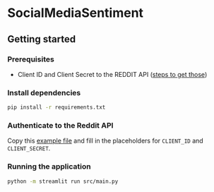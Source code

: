 # SocialMediaSentiment

## Getting started

### Prerequisites

- Client ID and Client Secret to the REDDIT API ([steps to get those](https://github.com/reddit-archive/reddit/wiki/OAuth2-Quick-Start-Example#first-steps))

### Install dependencies

```sh
pip install -r requirements.txt
```
### Authenticate to the Reddit API

Copy this [example file](.env.example) and fill in the placeholders for `CLIENT_ID` and `CLIENT_SECRET`.

### Running the application

```sh
python -m streamlit run src/main.py
```
